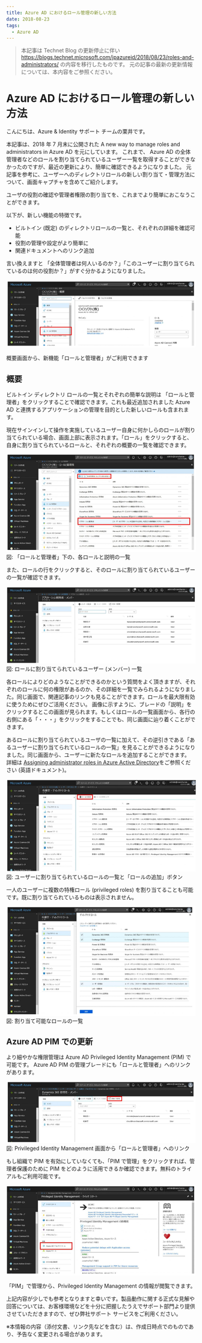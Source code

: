 ```yaml
---
title: Azure AD におけるロール管理の新しい方法
date: 2018-08-23
tags:
  - Azure AD
---
```


> 本記事は Technet Blog の更新停止に伴い https://blogs.technet.microsoft.com/jpazureid/2018/08/23/roles-and-administrators/ の内容を移行したものです。
> 元の記事の最新の更新情報については、本内容をご参照ください。

# Azure AD におけるロール管理の新しい方法

こんにちは、Azure & Identity サポート チームの栗井です。

本記事は、2018 年 7 月末に公開された A new way to manage roles and administrators in Azure AD を元にしています。
これまで、 Azure AD の全体管理者などのロールを割り当てられているユーザー一覧を取得することができなかったのですが、最近の更新により、簡単に確認できるようになりました。
元記事を参考に、ユーザーへのディレクトリロールの新しい割り当て・管理方法について、画面キャプチャを含めてご紹介します。


ユーザの役割の確認や管理者権限の割り当てを、これまでより簡単におこなうことができます。

以下が、新しい機能の特徴です。

- ビルトイン (既定) のディレクトリロールの一覧と、それぞれの詳細を確認可能
- 役割の管理や設定がより簡単に
- 関連ドキュメントへのリンク追加

言い換えますと 「全体管理者は何人いるのか？」「このユーザーに割り当てられているのは何の役割か？」がすぐ分かるようになりました。

![](./roles-and-administrators/roles-and-administrators.png)

概要画面から、新機能「ロールと管理者」がご利用できます

## 概要

ビルトイン ディレクトリ ロールの一覧とそれぞれの簡単な説明は 「ロールと管理者」をクリックすることで確認できます。これも最近追加されました Azure AD と連携するアプリケーションの管理を目的とした新しいロールも含まれます。

現在サインインして操作を実施しているユーザー自身に何かしらのロールが割り当てられている場合、画面上部に表示されます。「ロール」をクリックすると、自身に割り当てられているロールと、それぞれの概要の一覧を確認できます。

![](./roles-and-administrators/list-administrators.png)
図: 「ロールと管理者」下の、各ロールと説明の一覧

また、ロールの行をクリックすると、そのロールに割り当てられているユーザーの一覧が確認できます。

![](./roles-and-administrators/role-member.png)  
図: ロールに割り当てられているユーザー (メンバー) 一覧

各ロールによりどのようなことができるのかという質問をよく頂きますが、それぞれのロールに何の権限があるのか、その詳細を一覧でみられるようになりました。同じ画面で、関連記事のリンクも見ることができます。ロールを最大限有効に使うためにぜひご活用ください。
画像に示すように、ブレードの「説明」をクリックするとこの画面が見られます。もしくはロールの一覧画面から、各行の右側にある「・・・」をクリックをすることでも、同じ画面に辿り着くことができます。

あるロールに割り当てられているユーザの一覧に加えて、その逆引きである「あるユーザーに割り当てられているロールの一覧」を見ることができるようになりました。同じ画面から、ユーザーに新たなロールを追加することができます。
詳細は [Assigning administrator roles in Azure Active Directory](https://docs.microsoft.com/en-us/azure/active-directory/users-groups-roles/directory-assign-admin-roles)をご参照ください (英語ドキュメント)。


![](./roles-and-administrators/add-role.png)  
図: ユーザーに割り当てられているロールの一覧と「ロールの追加」ボタン

一人のユーザーに複数の特権ロール (privileged roles) を割り当てることも可能です。既に割り当てられているものは表示されません。

![](./roles-and-administrators/user-role.png)  
図: 割り当て可能なロールの一覧

## Azure AD PIM での更新

より細やかな権限管理は Azure AD Privileged Identity Management (PIM) で可能です。 Azure AD PIM の管理ブレードにも「ロールと管理者」へのリンクがあります。

![](./roles-and-administrators/pim-link.png)  
図: Privileged Identity Management 画面から「ロールと管理者」へのリンク

もし組織で PIM を有効にしていなくても、「PIM で管理」をクリックすれば、管理者保護のために PIM をどのように活用できるか確認できます。無料のトライアルもご利用可能です。

![](./roles-and-administrators/pim.png)

「PIM」で管理から、Privileged Identity Management の情報が閲覧できます。

上記内容が少しでも参考となりますと幸いです。製品動作に関する正式な見解や回答については、お客様環境などを十分に把握したうえでサポート部門より提供させていただきますので、ぜひ弊社サポート サービスをご利用ください。

※本情報の内容（添付文書、リンク先などを含む）は、作成日時点でのものであり、予告なく変更される場合があります。
